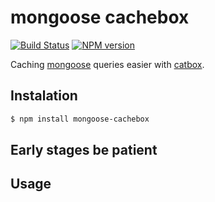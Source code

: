 # mongoose cachebox

[![Build Status](https://travis-ci.org/cayasso/mongoose-cachebox.png?branch=master)](https://travis-ci.org/cayasso/mongoose-cachebox)
[![NPM version](https://badge.fury.io/js/mongoose-cachebox.png)](http://badge.fury.io/js/mongoose-cachebox)

Caching [mongoose](http://http://mongoosejs.com/) queries easier with [catbox](https://github.com/spumko/catbox).

## Instalation

```bash
$ npm install mongoose-cachebox
```

## Early stages be patient

## Usage